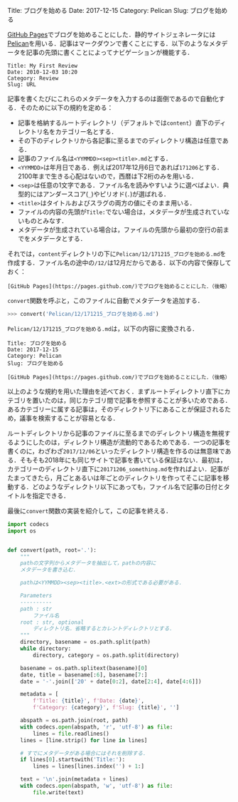 Title: ブログを始める
Date: 2017-12-15
Category: Pelican
Slug: ブログを始める

[GitHub Pages](https://pages.github.com/)でブログを始めることにした．静的サイトジェネレータには[Pelican](https://blog.getpelican.com/)を用いる．記事はマークダウンで書くことにする．以下のようなメタデータを記事の先頭に書くことによってナビゲーションが機能する．

```text
Title: My First Review
Date: 2010-12-03 10:20
Category: Review
Slug: URL
```

記事を書くたびにこれらのメタデータを入力するのは面倒であるので自動化する．そのために以下の規約を定める：

+ 記事を格納するルートディレクトリ（デフォルトでは`content`）直下のディレクトリ名をカテゴリー名とする．
+ その下のディレクトリから各記事に至るまでのディレクトリ構造は任意である．
+ 記事のファイル名は`<YYMMDD><sep><title>.md`とする．
+ `<YYMMDD>`は年月日である．例えば2017年12月6日であれば`171206`とする．2100年まで生きる心配はないので，西暦は下2桁のみを用いる．
+ `<sep>`は任意の1文字である．ファイル名を読みやすいように選べばよい．典型的にはアンダースコア(`_`)やピリオド(`.`)が選ばれる．
+ `<title>`はタイトルおよびスラグの両方の値にそのまま用いる．
+ ファイルの内容の先頭が`Title:`でない場合は，メタデータが生成されていないものとみなす．
+ メタデータが生成されている場合は，ファイルの先頭から最初の空行の前までをメタデータとする．

それでは，`content`ディレクトリの下に`Pelican/12/171215_ブログを始める.md`を作成する．ファイル名の途中の`/12/`は12月だからである．以下の内容で保存しておく：

```text
[GitHub Pages](https://pages.github.com/)でブログを始めることにした．（後略）
```

`convert`関数を呼ぶと，このファイルに自動でメタデータを追加する．

```python
>>> convert('Pelican/12/171215_ブログを始める.md')
```

`Pelican/12/171215_ブログを始める.md`は，以下の内容に変換される．


```text
Title: ブログを始める
Date: 2017-12-15
Category: Pelican
Slug: ブログを始める

[GitHub Pages](https://pages.github.com/)でブログを始めることにした．（後略）
```

以上のような規約を用いた理由を述べておく．まずルートディレクトリ直下にカテゴリを置いたのは，同じカテゴリ間で記事を参照することが多いためである．あるカテゴリーに属する記事は，そのディレクトリ下にあることが保証されるため，議事を検索することが容易となる．

ルートディレクトリから記事のファイルに至るまでのディレクトリ構造を無視するようにしたのは，ディレクトリ構造が流動的であるためである．一つの記事を書くのに，わざわざ`2017/12/06`といったディレクトリ構造を作るのは無意味である．そもそも2018年にも同じサイトで記事を書いている保証はない．最初は，カテゴリーのディレクトリ直下に`20171206_something.md`を作ればよい．記事がたまってきたら，月ごとあるいは年ごとのディレクトリを作ってそこに記事を移動する．どのようなディレクトリ以下にあっても，ファイル名で記事の日付とタイトルを指定できる．


最後に`convert`関数の実装を紹介して，この記事を終える．

```python
import codecs
import os


def convert(path, root='.'):
    """
    pathの文字列からメタデータを抽出して，pathの内容に
    メタデータを書き込む．

    pathは<YYMMDD><sep><title>.<ext>の形式である必要がある．

    Parameters
    ----------
    path : str
        ファイル名
    root : str, optional
        ディレクトリ名．省略するとカレントディレクトリとする．
    """
    directory, basename = os.path.split(path)
    while directory:
        directory, category = os.path.split(directory)

    basename = os.path.splitext(basename)[0]
    date, title = basename[:6], basename[7:]
    date = '-'.join(['20' + date[0:2], date[2:4], date[4:6]])

    metadata = [
        f'Title: {title}', f'Date: {date}',
        f'Category: {category}', f'Slug: {title}', '']

    abspath = os.path.join(root, path)
    with codecs.open(abspath, 'r', 'utf-8') as file:
        lines = file.readlines()
    lines = [line.strip() for line in lines]

    # すでにメタデータがある場合にはそれを削除する．
    if lines[0].startswith('Title:'):
        lines = lines[lines.index('') + 1:]

    text = '\n'.join(metadata + lines)
    with codecs.open(abspath, 'w', 'utf-8') as file:
        file.write(text)
```
